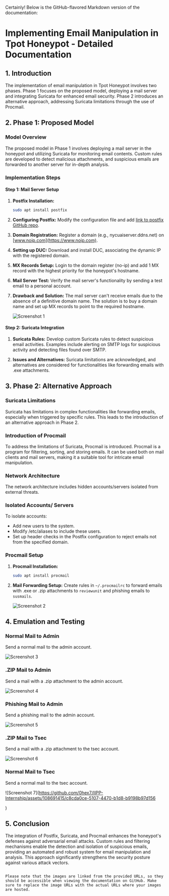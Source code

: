 Certainly! Below is the GitHub-flavored Markdown version of the documentation:


# Implementing Email Manipulation in Tpot Honeypot - Detailed Documentation



## 1. Introduction<a name="introduction"></a>

The implementation of email manipulation in Tpot Honeypot involves two phases. Phase 1 focuses on the proposed model, deploying a mail server and integrating Suricata for enhanced email security. Phase 2 introduces an alternative approach, addressing Suricata limitations through the use of Procmail.

## 2. Phase 1: Proposed Model<a name="phase-1-proposed-model"></a>

### Model Overview<a name="model-overview"></a>

The proposed model in Phase 1 involves deploying a mail server in the honeypot and utilizing Suricata for monitoring email contents. Custom rules are developed to detect malicious attachments, and suspicious emails are forwarded to another server for in-depth analysis.

### Implementation Steps<a name="implementation-steps"></a>

#### Step 1: Mail Server Setup<a name="step-1-mail-server-setup"></a>

1. **Postfix Installation:**
   ```bash
   sudo apt install postfix
   ```

2. **Configuring Postfix:**
   Modify the configuration file and add [link to postfix GitHub repo](https://github.com).

3. **Domain Registration:**
   Register a domain (e.g., nycuaiserver.ddns.net) on [www.noip.com](https://www.noip.com).

4. **Setting up DUC:**
   Download and install DUC, associating the dynamic IP with the registered domain.

5. **MX Records Setup:**
   Login to the domain register (no-ip) and add 1 MX record with the highest priority for the honeypot's hostname.

6. **Mail Server Test:**
   Verify the mail server's functionality by sending a test email to a personal account.

7. **Drawback and Solution:**
   The mail server can't receive emails due to the absence of a definitive domain name. The solution is to buy a domain name and set up MX records to point to the required hostname.

   ![Screenshot 1](https://github.com/0hex7/IIPP-Internship/assets/108691415/faa8b926-8c03-4daf-bef8-14dd434e87d4)

#### Step 2: Suricata Integration<a name="step-2-suricata-integration"></a>

1. **Suricata Rules:**
   Develop custom Suricata rules to detect suspicious email activities. Examples include alerting on SMTP logs for suspicious activity and detecting files found over SMTP.

2. **Issues and Alternatives:**
   Suricata limitations are acknowledged, and alternatives are considered for functionalities like forwarding emails with .exe attachments.

## 3. Phase 2: Alternative Approach<a name="phase-2-alternative-approach"></a>

### Suricata Limitations<a name="suricata-limitations"></a>

Suricata has limitations in complex functionalities like forwarding emails, especially when triggered by specific rules. This leads to the introduction of an alternative approach in Phase 2.

### Introduction of Procmail<a name="introduction-of-procmail"></a>

To address the limitations of Suricata, Procmail is introduced. Procmail is a program for filtering, sorting, and storing emails. It can be used both on mail clients and mail servers, making it a suitable tool for intricate email manipulation.

### Network Architecture<a name="network-architecture"></a>

The network architecture includes hidden accounts/servers isolated from external threats.

### Isolated Accounts/ Servers<a name="isolated-accounts-servers"></a>

To isolate accounts:
- Add new users to the system.
- Modify /etc/aliases to include these users.
- Set up header checks in the Postfix configuration to reject emails not from the specified domain.

### Procmail Setup<a name="procmail-setup"></a>

1. **Procmail Installation:**
   ```bash
   sudo apt install procmail
   ```

2. **Mail Forwarding Setup:**
   Create rules in `~/.procmailrc` to forward emails with .exe or .zip attachments to `reviewunit` and phishing emails to `susmails`.

   ![Screenshot 2](https://github.com/0hex7/IIPP-Internship/assets/108691415/10129e4d-ea40-400b-ac36-941680604e96)

## 4. Emulation and Testing<a name="emulation-and-testing"></a>

### Normal Mail to Admin<a name="normal-mail-to-admin"></a>
Send a normal mail to the admin account.

![Screenshot 3](https://github.com/0hex7/IIPP-Internship/assets/108691415/925eaeab-9a9e-4478-adb7-510fad7226e3)

### .ZIP Mail to Admin<a name="zip-mail-to-admin"></a>
Send a mail with a .zip attachment to the admin account.

![Screenshot 4](https://github.com/0hex7/IIPP-Internship/assets/108691415/14a46efe-d7f5-4441-90f7-4f6635185a7e)

### Phishing Mail to Admin<a name="phishing-mail-to-admin"></a>
Send a phishing mail to the admin account.

![Screenshot 5](https://github.com/0hex7/IIPP-Internship/assets/108691415/fdfbcebc-c864-473a-b73f-fe453a7c6552)

### .ZIP Mail to Tsec<a name="zip-mail-to-tsec"></a>
Send a mail with a .zip attachment to the tsec account.

![Screenshot 6](https://github.com/0hex7/IIPP-Internship/assets/108691415/4d7671d0-17c1-4950-8bad-01e1c80b3340)

### Normal Mail to Tsec<a name="normal-mail-to-tsec"></a>
Send a normal mail to the tsec account.

![Screenshot 7](https://github.com/0hex7/IIPP-Internship/assets/108691415/c8cda0ce-5107-4470-b1d8-b9198b97d156

)

## 5. Conclusion<a name="conclusion"></a>

The integration of Postfix, Suricata, and Procmail enhances the honeypot's defenses against adversarial email attacks. Custom rules and filtering mechanisms enable the detection and isolation of suspicious emails, providing an automated and robust system for email manipulation and analysis. This approach significantly strengthens the security posture against various attack vectors.
```

Please note that the images are linked from the provided URLs, so they should be accessible when viewing the documentation on GitHub. Make sure to replace the image URLs with the actual URLs where your images are hosted.
